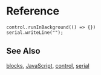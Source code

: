 # Reference

```namespaces
control.runInBackground(() => {})
serial.writeLine("");
```

## See Also

[blocks](/blocks), [JavaScript](/javascript), [control](/reference/control), [serial](/reference/serial)
